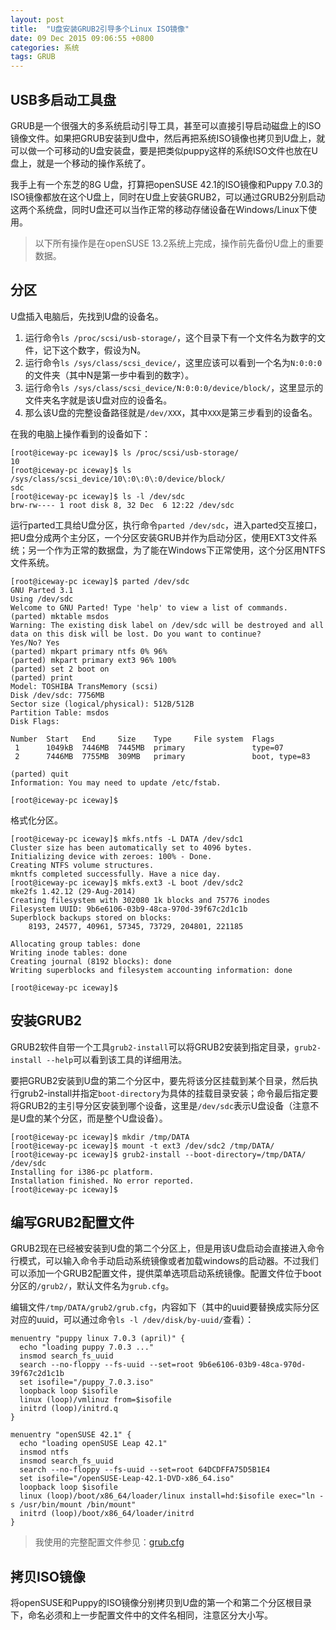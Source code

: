 ```yaml
---
layout: post
title:  "U盘安装GRUB2引导多个Linux ISO镜像"
date: 09 Dec 2015 09:06:55 +0800
categories: 系统
tags: GRUB
---
```


## USB多启动工具盘

GRUB是一个很强大的多系统启动引导工具，甚至可以直接引导启动磁盘上的ISO镜像文件。如果把GRUB安装到U盘中，然后再把系统ISO镜像也拷贝到U盘上，就可以做一个可移动的U盘安装盘，要是把类似puppy这样的系统ISO文件也放在U盘上，就是一个移动的操作系统了。

我手上有一个东芝的8G U盘，打算把openSUSE 42.1的ISO镜像和Puppy 7.0.3的ISO镜像都放在这个U盘上，同时在U盘上安装GRUB2，可以通过GRUB2分别启动这两个系统盘，同时U盘还可以当作正常的移动存储设备在Windows/Linux下使用。

> 以下所有操作是在openSUSE 13.2系统上完成，操作前先备份U盘上的重要数据。

## 分区

U盘插入电脑后，先找到U盘的设备名。

1.  运行命令`ls /proc/scsi/usb-storage/`，这个目录下有一个文件名为数字的文件，记下这个数字，假设为N。
2.  运行命令`ls /sys/class/scsi_device/`，这里应该可以看到一个名为`N:0:0:0`的文件夹（其中N是第一步中看到的数字）。
3.  运行命令`ls /sys/class/scsi_device/N:0:0:0/device/block/`，这里显示的文件夹名字就是该U盘对应的设备名。
4.  那么该U盘的完整设备路径就是`/dev/XXX`，其中`XXX`是第三步看到的设备名。

在我的电脑上操作看到的设备如下：

```
[root@iceway-pc iceway]$ ls /proc/scsi/usb-storage/
10
[root@iceway-pc iceway]$ ls /sys/class/scsi_device/10\:0\:0\:0/device/block/
sdc
[root@iceway-pc iceway]$ ls -l /dev/sdc
brw-rw---- 1 root disk 8, 32 Dec  6 12:22 /dev/sdc
```

运行parted工具给U盘分区，执行命令`parted /dev/sdc`，进入parted交互接口，把U盘分成两个主分区，一个分区安装GRUB并作为启动分区，使用EXT3文件系统；另一个作为正常的数据盘，为了能在Windows下正常使用，这个分区用NTFS文件系统。

```
[root@iceway-pc iceway]$ parted /dev/sdc
GNU Parted 3.1
Using /dev/sdc
Welcome to GNU Parted! Type 'help' to view a list of commands.
(parted) mktable msdos                                                    
Warning: The existing disk label on /dev/sdc will be destroyed and all data on this disk will be lost. Do you want to continue?
Yes/No? Yes                                                               
(parted) mkpart primary ntfs 0% 96%
(parted) mkpart primary ext3 96% 100%
(parted) set 2 boot on                                                    
(parted) print                                                            
Model: TOSHIBA TransMemory (scsi)
Disk /dev/sdc: 7756MB
Sector size (logical/physical): 512B/512B
Partition Table: msdos
Disk Flags: 

Number  Start   End     Size    Type     File system  Flags
 1      1049kB  7446MB  7445MB  primary               type=07
 2      7446MB  7755MB  309MB   primary               boot, type=83

(parted) quit
Information: You may need to update /etc/fstab.

[root@iceway-pc iceway]$ 
```

格式化分区。

```
[root@iceway-pc iceway]$ mkfs.ntfs -L DATA /dev/sdc1 
Cluster size has been automatically set to 4096 bytes.
Initializing device with zeroes: 100% - Done.
Creating NTFS volume structures.
mkntfs completed successfully. Have a nice day.
[root@iceway-pc iceway]$ mkfs.ext3 -L boot /dev/sdc2 
mke2fs 1.42.12 (29-Aug-2014)
Creating filesystem with 302080 1k blocks and 75776 inodes
Filesystem UUID: 9b6e6106-03b9-48ca-970d-39f67c2d1c1b
Superblock backups stored on blocks: 
	8193, 24577, 40961, 57345, 73729, 204801, 221185

Allocating group tables: done                            
Writing inode tables: done                            
Creating journal (8192 blocks): done
Writing superblocks and filesystem accounting information: done 

[root@iceway-pc iceway]$
```

## 安装GRUB2

GRUB2软件自带一个工具`grub2-install`可以将GRUB2安装到指定目录，`grub2-install --help`可以看到该工具的详细用法。

要把GRUB2安装到U盘的第二个分区中，要先将该分区挂载到某个目录，然后执行grub2-install并指定`boot-directory`为具体的挂载目录安装；命令最后指定要将GRUB2的主引导分区安装到哪个设备，这里是`/dev/sdc`表示U盘设备（注意不是U盘的某个分区，而是整个U盘设备）。

```
[root@iceway-pc iceway]$ mkdir /tmp/DATA
[root@iceway-pc iceway]$ mount -t ext3 /dev/sdc2 /tmp/DATA/
[root@iceway-pc iceway]$ grub2-install --boot-directory=/tmp/DATA/ /dev/sdc
Installing for i386-pc platform.
Installation finished. No error reported.
[root@iceway-pc iceway]$ 
```

## 编写GRUB2配置文件

GRUB2现在已经被安装到U盘的第二个分区上，但是用该U盘启动会直接进入命令行模式，可以输入命令手动启动系统镜像或者加载windows的启动器。不过我们可以添加一个GRUB2配置文件，提供菜单选项启动系统镜像。配置文件位于boot分区的`/grub2/`，默认文件名为`grub.cfg`。

编辑文件`/tmp/DATA/grub2/grub.cfg`，内容如下（其中的uuid要替换成实际分区对应的uuid，可以通过命令`ls -l /dev/disk/by-uuid/`查看）：

```
menuentry "puppy linux 7.0.3 (april)" {
  echo "loading puppy 7.0.3 ..."
  insmod search_fs_uuid
  search --no-floppy --fs-uuid --set=root 9b6e6106-03b9-48ca-970d-39f67c2d1c1b
  set isofile="/puppy_7.0.3.iso"
  loopback loop $isofile
  linux (loop)/vmlinuz from=$isofile
  initrd (loop)/initrd.q
}

menuentry "openSUSE 42.1" {
  echo "loading openSUSE Leap 42.1"
  insmod ntfs
  insmod search_fs_uuid
  search --no-floppy --fs-uuid --set=root 64DCDFFA75D5B1E4
  set isofile="/openSUSE-Leap-42.1-DVD-x86_64.iso"
  loopback loop $isofile
  linux (loop)/boot/x86_64/loader/linux install=hd:$isofile exec="ln -s /usr/bin/mount /bin/mount"
  initrd (loop)/boot/x86_64/loader/initrd
}
```

>  我使用的完整配置文件参见：[grub.cfg](https://gist.github.com/iceway/3f8da875210219516c91b9b6be75a9ce)

## 拷贝ISO镜像

将openSUSE和Puppy的ISO镜像分别拷贝到U盘的第一个和第二个分区根目录下，命名必须和上一步配置文件中的文件名相同，注意区分大小写。
